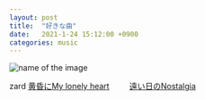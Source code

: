 ```yaml
---
layout: post
title:  "好きな曲"
date:   2021-1-24 15:12:00 +0900
categories: music
---
```



![name of the image](https://se8move.github.io/blog/img/cafe.jpg)

zard [黄昏にMy lonely heart](https://www.youtube.com/watch?v=a0AUKjQKF0M)
　　 [遠い日のNostalgia](https://www.youtube.com/watch?v=RMKbbRR6Wzc)



